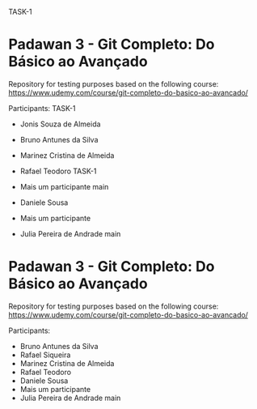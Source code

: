 TASK-1
# Padawan 3 - Git Completo: Do Básico ao Avançado

Repository for testing purposes based on the following course:
https://www.udemy.com/course/git-completo-do-basico-ao-avancado/

Participants:
TASK-1
- Jonis Souza de Almeida

- Bruno Antunes da Silva
- Marinez Cristina de Almeida
- Rafael Teodoro
TASK-1
- Mais um participante
main
- Daniele Sousa
- Mais um participante
- Julia Pereira de Andrade
 main
# Padawan 3 - Git Completo: Do Básico ao Avançado

Repository for testing purposes based on the following course:
https://www.udemy.com/course/git-completo-do-basico-ao-avancado/

Participants:
- Bruno Antunes da Silva
- Rafael Siqueira
- Marinez Cristina de Almeida
- Rafael Teodoro
- Daniele Sousa
- Mais um participante
- Julia Pereira de Andrade
main
